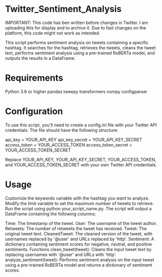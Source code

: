 # Twitter_Sentiment_Analysis

IMPORTANT: This code has ben written before changes in Twitter. I am uploading this for display and to archive it. Due to fast changes on the platform, this code might not work as intended. 

This script performs sentiment analysis on tweets containing a specific hashtag. It searches for the hashtag, retrieves the tweets, cleans the tweet text, performs sentiment analysis using a pre-trained RoBERTa model, and outputs the results in a DataFrame.

# Requirements
Python 3.6 or higher
pandas
tweepy
transformers
numpy
configparser

# Configuration
To use this script, you'll need to create a config.ini file with your Twitter API credentials. The file should have the following structure:

api_key = YOUR_API_KEY
api_key_secret = YOUR_API_KEY_SECRET
access_token = YOUR_ACCESS_TOKEN
access_token_secret = YOUR_ACCESS_TOKEN_SECRET

Replace YOUR_API_KEY, YOUR_API_KEY_SECRET, YOUR_ACCESS_TOKEN, and YOUR_ACCESS_TOKEN_SECRET with your own Twitter API credentials.

# Usage
Customize the keywords variable with the hashtag you want to analyze.
Modify the limit variable to set the maximum number of tweets to retrieve.
Run the script using python your_script_name.py.
The script will output a DataFrame containing the following columns:

Time: The timestamp of the tweet.
User: The username of the tweet author.
Retweets: The number of retweets the tweet has received.
Tweet: The original tweet text.
CleanedTweet: The cleaned version of the tweet, with usernames replaced by '@user' and URLs replaced by 'http'.
Sentiment: A dictionary containing sentiment scores for negative, neutral, and positive sentiments.
Functions
clean_tweet(tweet): Cleans the input tweet text by replacing usernames with '@user' and URLs with 'http'.
analyze_sentiment(tweet): Performs sentiment analysis on the input tweet using a pre-trained RoBERTa model and returns a dictionary of sentiment scores.
